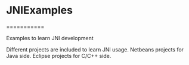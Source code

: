 
<h1>JNIExamples</h1>
===========

Examples to learn JNI development

Different projects are included to learn JNI usage.
Netbeans projects for Java side.
Eclipse projects for C/C++ side.


